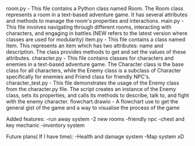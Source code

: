 room.py - This file contains a Python class named Room. The Room class represents a room in a text-based adventure game. It has several attributes and methods to manage the room's properties and interactions.
main.py - This file involves navigating through different rooms, interacting with characters, and engaging in battles.(NEW refers to the latest version where classes are used for modularity)
item.py - This file contains a class named Item. This represents an item which has two attributes: name and description. The class provides methods to get and set the values of these attributes.
character.py - This file contains classes for characters and enemies in a text-based adventure game. The Character class is the base class for all characters, while the Enemy class is a subclass of Character specifically for enemies and Friend class for friendly NPC's.
character_test.py - This file demonstrates the usage of the Enemy class from the character.py file. The script creates an instance of the Enemy class, sets its properties, and calls its methods to describe, talk to, and fight with the enemy character.
flowchart.drawio - A flowchart use to get the general gist of the game and a way to visualise the process of the game


Added features:
-run away system
-2 new rooms
-friendly npc
-chest and key mechanic
-inventory system


Future plans( If I have time):
-Health and damage system
-Map system xD
